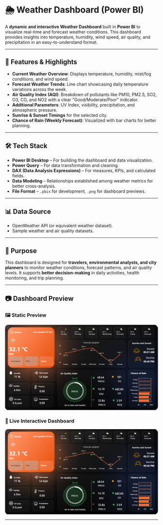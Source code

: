 # 🌦️ Weather Dashboard (Power BI)

A **dynamic and interactive Weather Dashboard** built in **Power BI** to visualize real-time and forecast weather conditions. This dashboard provides insights into temperature, humidity, wind speed, air quality, and precipitation in an easy-to-understand format.  

---

## 📌 Features & Highlights
- **Current Weather Overview**: Displays temperature, humidity, mist/fog conditions, and wind speed.  
- **Forecast Weather Trends**: Line chart showcasing daily temperature variations across the week.  
- **Air Quality Index (AQI)**: Breakdown of pollutants like PM10, PM2.5, SO2, O3, CO, and NO2 with a clear "Good/Moderate/Poor" indicator.  
- **Additional Parameters**: UV Index, visibility, precipitation, and atmospheric pressure.  
- **Sunrise & Sunset Timings** for the selected city.  
- **Chance of Rain (Weekly Forecast)**: Visualized with bar charts for better planning.  

---

## 🛠️ Tech Stack
- **Power BI Desktop** – For building the dashboard and data visualization.  
- **Power Query** – For data transformation and cleaning.  
- **DAX (Data Analysis Expressions)** – For measures, KPIs, and calculated fields.  
- **Data Modeling** – Relationships established among weather metrics for better cross-analysis.  
- **File Format** – `.pbix` for development, `.png` for dashboard previews.  

---

## 📊 Data Source
- OpenWeather API (or equivalent weather dataset).  
- Sample weather and air quality datasets.  

---

## 🚀 Purpose
This dashboard is designed for **travelers, environmental analysts, and city planners** to monitor weather conditions, forecast patterns, and air quality levels. It supports **better decision-making** in daily activities, health monitoring, and trip planning.  

---

## 📷 Dashboard Preview  

### 🖼️ Static Preview  
![Weather Dashboard](https://github.com/prajaktaukirde/Weather-Dashboard/blob/main/Weather%20Dashboard.png)  

### 🔗 Live Interactive Dashboard  
[![Weather Dashboard](https://github.com/prajaktaukirde/Weather-Dashboard/blob/main/Weather%20Dashboard.png)](https://app.powerbi.com/view?r=eyJrIjoiODI1OGYzZjItODNjZS00ZTIwLTkxY2MtYjZkMDU3YjQ4YTdiIiwidCI6IjM4NGM2ZDhkLTYzN2ItNDUyZi05ZTA4LTkxODZlNzJiMTM2NyJ9)  

---

